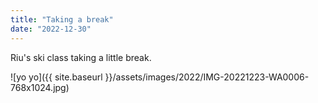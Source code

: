 ```yaml
---
title: "Taking a break"
date: "2022-12-30"
---
```


Riu's ski class taking a little break.

![yo yo]({{ site.baseurl }}/assets/images/2022/IMG-20221223-WA0006-768x1024.jpg)
